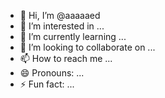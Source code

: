 - 👋 Hi, I’m @aaaaaed
- 👀 I’m interested in ...
- 🌱 I’m currently learning ...
- 💞️ I’m looking to collaborate on ...
- 📫 How to reach me ...
- 😄 Pronouns: ...
- ⚡ Fun fact: ...

<!---
aaaaaed/aaaaaed is a ✨ special ✨ repository because its `README.md` (this file) appears on your GitHub profile.
You can click the Preview link to take a look at your changes.
--->
